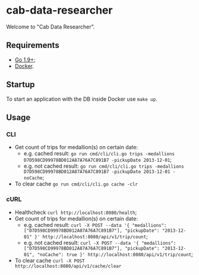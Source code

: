 # cab-data-researcher
Welcome to "Cab Data Researcher".

## Requirements

* [Go 1.9+](https://golang.org/dl/);
* [Docker](https://www.docker.com/get-started).

## Startup

To start an application with the DB inside Docker use `make up`.

## Usage

### CLI

* Get count of trips for medallion(s) on certain date:
    * e.g. cached result: `go run cmd/cli/cli.go trips -medallions D7D598CD99978BD012A87A76A7C891B7 -pickupDate 2013-12-01`;
    * e.g. not cached result: `go run cmd/cli/cli.go trips -medallions D7D598CD99978BD012A87A76A7C891B7 -pickupDate 2013-12-01 -noCache`;
* To clear cache `go run cmd/cli/cli.go cache -clr`

### cURL

* Healthcheck `curl http://localhost:8080/health`;
* Get count of trips for medallion(s) on certain date:
    * e.g. cached result: `curl -X POST --data '{ "medallions": ["D7D598CD99978BD012A87A76A7C891B7"], "pickupDate": "2013-12-01" }' http://localhost:8080/api/v1/trip/count`;
    * e.g. not cached result: `curl -X POST --data '{ "medallions": ["D7D598CD99978BD012A87A76A7C891B7"], "pickupDate": "2013-12-01", "noCache": true }' http://localhost:8080/api/v1/trip/count`;
* To clear cache `curl -X POST http://localhost:8080/api/v1/cache/clear`

